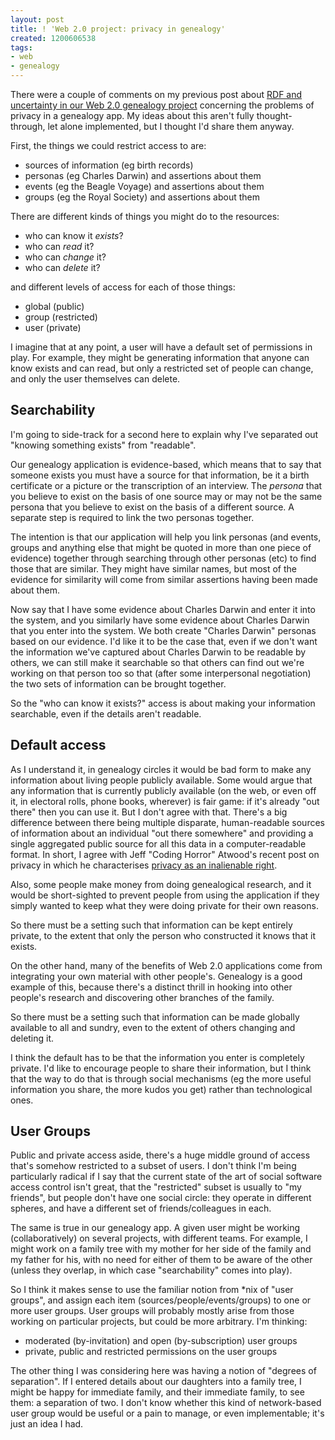 ```yaml
---
layout: post
title: ! 'Web 2.0 project: privacy in genealogy'
created: 1200606538
tags:
- web
- genealogy
---
```

There were a couple of comments on my previous post about [RDF and uncertainty in our Web 2.0 genealogy project][1] concerning the problems of privacy in a genealogy app. My ideas about this aren't fully thought-through, let alone implemented, but I thought I'd share them anyway.

[1]: http://www.jenitennison.com/blog/node/67 "Jeni's Musings: Web 2.0 project: RDF and uncertainty"

First, the things we could restrict access to are:

  * sources of information (eg birth records)
  * personas (eg Charles Darwin) and assertions about them
  * events (eg the Beagle Voyage) and assertions about them
  * groups (eg the Royal Society) and assertions about them

There are different kinds of things you might do to the resources:

  * who can know it *exists*?
  * who can *read* it?
  * who can *change* it?
  * who can *delete* it?

and different levels of access for each of those things:

  * global (public)
  * group (restricted)
  * user (private)

I imagine that at any point, a user will have a default set of permissions in play. For example, they might be generating information that anyone can know exists and can read, but only a restricted set of people can change, and only the user themselves can delete.

## Searchability ##

I'm going to side-track for a second here to explain why I've separated out "knowing something exists" from "readable".

Our genealogy application is evidence-based, which means that to say that someone exists you must have a source for that information, be it a birth certificate or a picture or the transcription of an interview. The *persona* that you believe to exist on the basis of one source may or may not be the same persona that you believe to exist on the basis of a different source. A separate step is required to link the two personas together.

The intention is that our application will help you link personas (and events, groups and anything else that might be quoted in more than one piece of evidence) together through searching through other personas (etc) to find those that are similar. They might have similar names, but most of the evidence for similarity will come from similar assertions having been made about them.

Now say that I have some evidence about Charles Darwin and enter it into the system, and you similarly have some evidence about Charles Darwin that you enter into the system. We both create "Charles Darwin" personas based on our evidence. I'd like it to be the case that, even if we don't want the information we've captured about Charles Darwin to be readable by others, we can still make it searchable so that others can find out we're working on that person too so that (after some interpersonal negotiation) the two sets of information can be brought together.

So the "who can know it exists?" access is about making your information searchable, even if the details aren't readable.

## Default access ##

As I understand it, in genealogy circles it would be bad form to make any information about living people publicly available. Some would argue that any information that is currently publicly available (on the web, or even off it, in electoral rolls, phone books, wherever) is fair game: if it's already "out there" then you can use it. But I don't agree with that. There's a big difference between there being multiple disparate, human-readable sources of information about an individual "out there somewhere" and providing a single aggregated public source for all this data in a computer-readable format. In short, I agree with Jeff "Coding Horror" Atwood's recent post on privacy in which he characterises [privacy as an inalienable right][2].

[2]: http://www.codinghorror.com/blog/archives/001027.html "Coding Horror: An Inalienable Right to Privacy"

Also, some people make money from doing genealogical research, and it would be short-sighted to prevent people from using the application if they simply wanted to keep what they were doing private for their own reasons.

So there must be a setting such that information can be kept entirely private, to the extent that only the person who constructed it knows that it exists.

On the other hand, many of the benefits of Web 2.0 applications come from integrating your own material with other people's. Genealogy is a good example of this, because there's a distinct thrill in hooking into other people's research and discovering other branches of the family.

So there must be a setting such that information can be made globally available to all and sundry, even to the extent of others changing and deleting it.

I think the default has to be that the information you enter is completely private. I'd like to encourage people to share their information, but I think that the way to do that is through social mechanisms (eg the more useful information you share, the more kudos you get) rather than technological ones.

## User Groups ##

Public and private access aside, there's a huge middle ground of access that's somehow restricted to a subset of users. I don't think I'm being particularly radical if I say that the current state of the art of social software access control isn't great, that the "restricted" subset is usually to "my friends", but people don't have one social circle: they operate in different spheres, and have a different set of friends/colleagues in each.

The same is true in our genealogy app. A given user might be working (collaboratively) on several projects, with different teams. For example, I might work on a family tree with my mother for her side of the family and my father for his, with no need for either of them to be aware of the other (unless they overlap, in which case "searchability" comes into play).

So I think it makes sense to use the familiar notion from *nix of "user groups", and assign each item (sources/people/events/groups) to one or more user groups. User groups will probably mostly arise from those working on particular projects, but could be more arbitrary. I'm thinking:

  * moderated (by-invitation) and open (by-subscription) user groups
  * private, public and restricted permissions on the user groups

The other thing I was considering here was having a notion of "degrees of separation". If I entered details about our daughters into a family tree, I might be happy for immediate family, and their immediate family, to see them: a separation of two. I don't know whether this kind of network-based user group would be useful or a pain to manage, or even implementable; it's just an idea I had.
